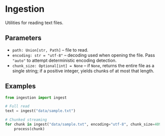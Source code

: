 # Ingestion

Utilities for reading text files.

## Parameters

- `path: Union[str, Path]` – file to read.
- `encoding: str = "utf-8"` – decoding used when opening the file. Pass
  `"auto"` to attempt deterministic encoding detection.
- `chunk_size: Optional[int] = None` – if `None`, returns the entire file as a
  single string; if a positive integer, yields chunks of at most that length.

## Examples

```python
from ingestion import ingest

# Full read
text = ingest("data/sample.txt")

# Chunked streaming
for chunk in ingest("data/sample.txt", encoding="utf-8", chunk_size=4096):
    process(chunk)
```
